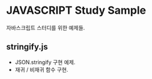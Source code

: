 ﻿# JAVASCRIPT Study Sample

자바스크립트 스터디를 위한 예제들.

## stringify.js
 - JSON.stringify 구현 예제.
 - 재귀 / 비재귀 함수 구현.
